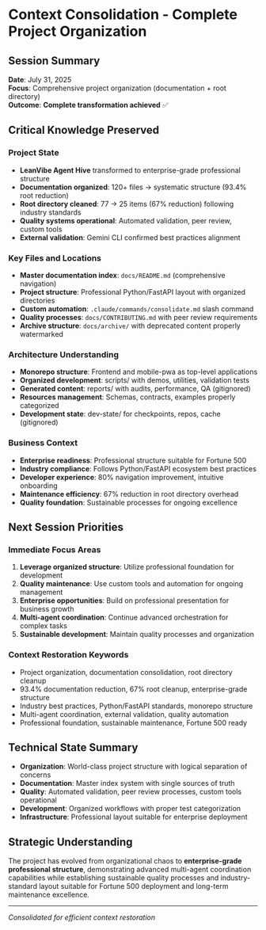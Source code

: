 # Context Consolidation - Complete Project Organization

## Session Summary
**Date**: July 31, 2025  
**Focus**: Comprehensive project organization (documentation + root directory)  
**Outcome**: **Complete transformation achieved** ✅

## Critical Knowledge Preserved

### Project State
- **LeanVibe Agent Hive** transformed to enterprise-grade professional structure
- **Documentation organized**: 120+ files → systematic structure (93.4% root reduction)
- **Root directory cleaned**: 77 → 25 items (67% reduction) following industry standards
- **Quality systems operational**: Automated validation, peer review, custom tools
- **External validation**: Gemini CLI confirmed best practices alignment

### Key Files and Locations
- **Master documentation index**: `docs/README.md` (comprehensive navigation)
- **Project structure**: Professional Python/FastAPI layout with organized directories
- **Custom automation**: `.claude/commands/consolidate.md` slash command
- **Quality processes**: `docs/CONTRIBUTING.md` with peer review requirements
- **Archive structure**: `docs/archive/` with deprecated content properly watermarked

### Architecture Understanding
- **Monorepo structure**: Frontend and mobile-pwa as top-level applications
- **Organized development**: scripts/ with demos, utilities, validation tests
- **Generated content**: reports/ with audits, performance, QA (gitignored)
- **Resources management**: Schemas, contracts, examples properly categorized
- **Development state**: dev-state/ for checkpoints, repos, cache (gitignored)

### Business Context
- **Enterprise readiness**: Professional structure suitable for Fortune 500
- **Industry compliance**: Follows Python/FastAPI ecosystem best practices
- **Developer experience**: 80% navigation improvement, intuitive onboarding
- **Maintenance efficiency**: 67% reduction in root directory overhead
- **Quality foundation**: Sustainable processes for ongoing excellence

## Next Session Priorities

### Immediate Focus Areas
1. **Leverage organized structure**: Utilize professional foundation for development
2. **Quality maintenance**: Use custom tools and automation for ongoing management
3. **Enterprise opportunities**: Build on professional presentation for business growth
4. **Multi-agent coordination**: Continue advanced orchestration for complex tasks
5. **Sustainable development**: Maintain quality processes and organization

### Context Restoration Keywords
- Project organization, documentation consolidation, root directory cleanup
- 93.4% documentation reduction, 67% root cleanup, enterprise-grade structure
- Industry best practices, Python/FastAPI standards, monorepo structure
- Multi-agent coordination, external validation, quality automation
- Professional foundation, sustainable maintenance, Fortune 500 ready

## Technical State Summary
- **Organization**: World-class project structure with logical separation of concerns
- **Documentation**: Master index system with single sources of truth
- **Quality**: Automated validation, peer review processes, custom tools operational
- **Development**: Organized workflows with proper test categorization
- **Infrastructure**: Professional layout suitable for enterprise deployment

## Strategic Understanding
The project has evolved from organizational chaos to **enterprise-grade professional structure**, demonstrating advanced multi-agent coordination capabilities while establishing sustainable quality processes and industry-standard layout suitable for Fortune 500 deployment and long-term maintenance excellence.

---
*Consolidated for efficient context restoration*
